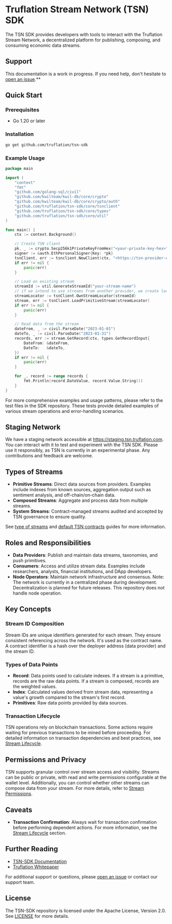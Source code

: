 # Truflation Stream Network (TSN) SDK

The TSN SDK provides developers with tools to interact with the Truflation Stream Network, a decentralized platform for publishing, composing, and consuming economic data streams.

## Support

This documentation is a work in progress. If you need help, don't hesitate to [open an issue](https://github.com/truflation/tsn-sdk/issues).**

## Quick Start

### Prerequisites

- Go 1.20 or later

### Installation

```bash
go get github.com/truflation/tsn-sdk

```

### Example Usage

```go
package main

import (
	"context"
	"fmt"
	"github.com/golang-sql/civil"
	"github.com/kwilteam/kwil-db/core/crypto"
	"github.com/kwilteam/kwil-db/core/crypto/auth"
	"github.com/truflation/tsn-sdk/core/tsnclient"
	"github.com/truflation/tsn-sdk/core/types"
	"github.com/truflation/tsn-sdk/core/util"
)

func main() {
	ctx := context.Background()

	// Create TSN client
	pk, _ := crypto.Secp256k1PrivateKeyFromHex("<your-private-key-hex>")
	signer := &auth.EthPersonalSigner{Key: *pk}
	tsnClient, err := tsnclient.NewClient(ctx, "<https://tsn-provider-url.com>", tsnclient.WithSigner(signer))
	if err != nil {
		panic(err)
	}

	// Load an existing stream
	streamId := util.GenerateStreamId("your-stream-name")
	// if we intend to use streams from another provider, we create locators using the provider's address
	streamLocator := tsnClient.OwnStreamLocator(streamId)
	stream, err := tsnClient.LoadPrimitiveStream(streamLocator)
	if err != nil {
		panic(err)
	}

	// Read data from the stream
	dateFrom, _ := civil.ParseDate("2023-01-01")
	dateTo, _ := civil.ParseDate("2023-01-31")
	records, err := stream.GetRecord(ctx, types.GetRecordInput{
		DateFrom: &dateFrom,
		DateTo:   &dateTo,
	})
	if err != nil {
		panic(err)
	}

	for _, record := range records {
		fmt.Println(record.DateValue, record.Value.String())
	}
}
```

For more comprehensive examples and usage patterns, please refer to the test files in the SDK repository. These tests provide detailed examples of various stream operations and error-handling scenarios.

## Staging Network

We have a staging network accessible at https://staging.tsn.truflation.com. You can interact with it to test and experiment with the TSN SDK. Please use it responsibly, as TSN is currently in an experimental phase. Any contributions and feedback are welcome.

## Types of Streams

- **Primitive Streams**: Direct data sources from providers. Examples include indexes from known sources, aggregation output such as sentiment analysis, and off-chain/on-chain data.
- **Composed Streams**: Aggregate and process data from multiple streams.
- **System Streams**: Contract-managed streams audited and accepted by TSN governance to ensure quality. 

See [type of streams](./docs/type-of-streams.md) and [default TSN contracts](./docs/contracts.md) guides for more information.

## Roles and Responsibilities

- **Data Providers**: Publish and maintain data streams, taxonomies, and push primitives.
- **Consumers**: Access and utilize stream data. Examples include researchers, analysts, financial institutions, and DApp developers.
- **Node Operators**: Maintain network infrastructure and consensus. Note: The network is currently in a centralized phase during development. Decentralization is planned for future releases. This repository does not handle node operation.

## Key Concepts

### Stream ID Composition

Stream IDs are unique identifiers generated for each stream. They ensure consistent referencing across the network. It's used as the contract name. A contract identifier is a hash over the deployer address (data provider) and the stream ID.

### Types of Data Points

- **Record**: Data points used to calculate indexes. If a stream is a primitive, records are the raw data points. If a stream is composed, records are the weighted values.
- **Index**: Calculated values derived from stream data, representing a value's growth compared to the stream's first record.
- **Primitives**: Raw data points provided by data sources.

### Transaction Lifecycle

TSN operations rely on blockchain transactions. Some actions require waiting for previous transactions to be mined before proceeding. For detailed information on transaction dependencies and best practices, see [Stream Lifecycle](./docs/stream-lifecycle.md).

## Permissions and Privacy

TSN supports granular control over stream access and visibility. Streams can be public or private, with read and write permissions configurable at the wallet level. Additionally, you can control whether other streams can compose data from your stream. For more details, refer to [Stream Permissions](./docs/stream-permissions.md).

## Caveats

- **Transaction Confirmation**: Always wait for transaction confirmation before performing dependent actions. For more information, see the [Stream Lifecycle](./docs/stream-lifecycle.md) section.

## Further Reading

- [TSN-SDK Documentation](./docs/readme.md)
- [Truflation Whitepaper](https://whitepaper.truflation.com/)

For additional support or questions, please [open an issue](https://github.com/truflation/tsn-sdk/issues) or contact our support team.

## License

The TSN-SDK repository is licensed under the Apache License, Version 2.0. See [LICENSE](LICENSE.md) for more details.
